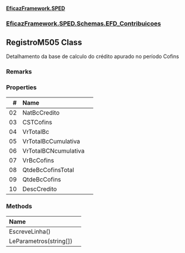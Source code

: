 #### [EficazFramework.SPED](EficazFrameworkSPED.md 'EficazFramework SPED')
### [EficazFramework.SPED.Schemas.EFD_Contribuicoes](EficazFramework.SPED.Schemas.EFD_Contribuicoes.md 'EficazFramework.SPED.Schemas.EFD_Contribuicoes')

## RegistroM505 Class

Detalhamento da base de calculo do crédito apurado no período Cofins

### Remarks
### Properties

| # | Name | |
| ---: | :--- | :--- |
| 02 | NatBcCredito |  |
| 03 | CSTCofins |  |
| 04 | VrTotalBc |  |
| 05 | VrTotalBcCumulativa |  |
| 06 | VrTotalBCNcumulativa |  |
| 07 | VrBcCofins |  |
| 08 | QtdeBcCofinsTotal |  |
| 09 | QtdeBcCofins |  |
| 10 | DescCredito |  |
### Methods

| Name | |
| :--- | :--- |
| EscreveLinha() |  |
| LeParametros(string[]) |  |
